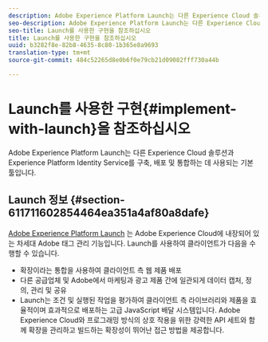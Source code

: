```yaml
---
description: Adobe Experience Platform Launch는 다른 Experience Cloud 솔루션과 Experience Platform Identity Service를 구축, 배포 및 통합하는 데 사용되는 기본 툴입니다.
seo-description: Adobe Experience Platform Launch는 다른 Experience Cloud 솔루션과 Experience Platform Identity Service를 구축, 배포 및 통합하는 데 사용되는 기본 툴입니다.
seo-title: Launch를 사용한 구현을 참조하십시오
title: Launch를 사용한 구현을 참조하십시오
uuid: b3282f8e-82b8-4635-8c80-1b365e8a9693
translation-type: tm+mt
source-git-commit: 484c52265d8e0b6f0e79cb21d09082fff730a44b

---
```



# Launch를 사용한 구현{#implement-with-launch}을 참조하십시오

Adobe Experience Platform Launch는 다른 Experience Cloud 솔루션과 Experience Platform Identity Service를 구축, 배포 및 통합하는 데 사용되는 기본 툴입니다.

## Launch 정보 {#section-611711602854464ea351a4af80a8dafe}

[Adobe Experience Platform Launch](https://docs.adobelaunch.com/) 는 Adobe Experience Cloud에 내장되어 있는 차세대 Adobe 태그 관리 기능입니다. Launch를 사용하여 클라이언트가 다음을 수행할 수 있습니다.

* 확장이라는 통합을 사용하여 클라이언트 측 웹 제품 배포
* 다른 공급업체 및 Adobe에서 마케팅과 광고 제품 간에 일관되게 데이터 캡처, 정의, 관리 및 공유
* Launch는 조건 및 실행된 작업을 평가하여 클라이언트 측 라이브러리와 제품을 효율적이며 효과적으로 배포하는 고급 JavaScript 배달 시스템입니다. Adobe Experience Cloud와 프로그래밍 방식의 상호 작용을 위한 강력한 API 세트와 함께 확장을 관리하고 빌드하는 확장성이 뛰어난 접근 방법을 제공합니다.

